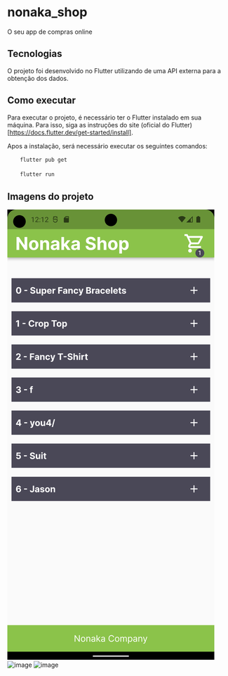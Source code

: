 # nonaka_shop

O seu app de compras online

## Tecnologias

O projeto foi desenvolvido no Flutter utilizando de uma API externa para a obtenção dos dados.

## Como executar

Para executar o projeto, é necessário ter o Flutter instalado em sua máquina. Para isso, siga as
instruções do site (oficial do Flutter)[https://docs.flutter.dev/get-started/install].

Apos a instalação, será necessário executar os seguintes comandos:
```bash
    flutter pub get
    
    flutter run
```

## Imagens do projeto

![image](Screenshot_20230202_091228.png)
![image](Screenshot_20230202_091238.png)
![image](Screenshot_20230202_091245.png)
